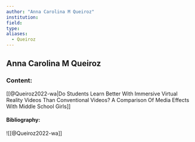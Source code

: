 ```yaml
---
author: "Anna Carolina M Queiroz"
institution:
field:
type:
aliases:
  - Queiroz
---
```


## Anna Carolina M Queiroz

### Content:
[[@Queiroz2022-wa|Do Students Learn Better With Immersive Virtual Reality Videos Than Conventional Videos? A Comparison Of Media Effects With Middle School Girls]]

#### Bibliography:

![[@Queiroz2022-wa]]